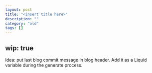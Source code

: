 ```yaml
---
layout: post
title: "<insert title here>"
description: ""
category: "old"
tags: []
---
```

wip: true
----
Idea: put last blog commit message in blog header. Add it as a Liquid variable during the generate process.
